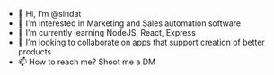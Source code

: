 - 👋 Hi, I’m @sindat
- 👀 I’m interested in Marketing and Sales automation software
- 🌱 I’m currently learning NodeJS, React, Express
- 💞️ I’m looking to collaborate on apps that support creation of better products
- 📫 How to reach me? Shoot me a DM

<!---
sindat/sindat is a ✨ special ✨ repository because its `README.md` (this file) appears on your GitHub profile.
You can click the Preview link to take a look at your changes.
--->
